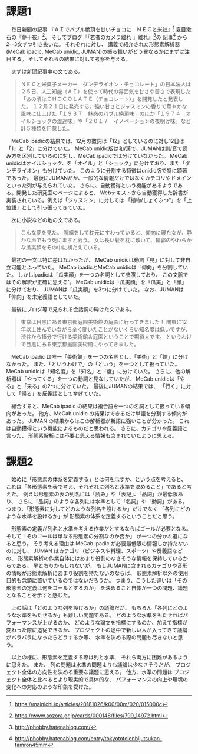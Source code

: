 # 課題1

　毎日新聞の記事 『ＡＩでバブル絶頂を甘いチョコに　ＮＥＣと米社』[^mainichi]
夏目漱石の『夢十夜』[^yume]、
そしてブログ『「若者のカメラ離れ 」離れ』[^photo]の
記事[^p]
から2--3文ずつ引き抜いた。
それぞれに対し、
講義で紹介された形態素解析器(MeCab ipadic, MeCab unidic, JUMAN)の振る舞いがどう異なるかにまずは注目する。
そしてそれらの結果に対して考察を与える。

[^mainichi]: https://mainichi.jp/articles/20181026/k00/00m/020/015000c
[^yume]: https://www.aozora.gr.jp/cards/000148/files/799_14972.html
[^photo]: http://phobby.hatenablog.com/
[^p]: http://phobby.hatenablog.com/entry/tokyototeienbijutsukan-tamron45mm

　まずは新聞記事中の文である。

> ＮＥＣと米菓子メーカー「ダンデライオン・チョコレート」の日本法人は２５日、人工知能（ＡＩ）を使って時代の雰囲気を甘さや苦さで表現した「あの頃はＣＨＯＣＯＬＡＴＥ（チョコレート）」を開発したと発表した。
> １２月２１日に発売する。強い甘さとジャスミンの香りで華やかな風味に仕上げた「１９８７　魅惑のバブル絶頂味」のほか「１９７４　オイルショックの混迷味」や「２０１７　イノベーションの夜明け味」など計５種類を用意した。

　MeCab ipadicの結果では、12月の数詞は「12」としているのに対し12日は「1」と「2」に分けていた。
MeCab unidic版は和/漢で、JUMANは訓/音で読み方を区別しているのに対し、MeCab ipadicでは分けていなかった。
MeCab unidicはオイルショック、を「オイル」と「ショック」に分けており、また「ダンデライオン」も分けていた。
このように分割する特徴はunidic版で特に顕著であった。
最後にJUMANだが、一般的な情報だけではなくカテゴリやドメインといった列が与えられていた。
さらに、自動獲得という機能があるようである。開発した研究室のページによると、
Webテキストから自動獲得した辞書が実装されている。例えば「ジャスミン」に対しては
「植物/しょくぶつ"」を「上位語」として引っ張ってきていた。

　次に小説などの地の文である。

> こんな夢を見た。
> 腕組をして枕元にすわっていると、仰向に寝た女が、静かな声でもう死にますと云う。
> 女は長い髪を枕に敷いて、輪郭のやわらかな瓜実顔をその中に横たえている。

　最初の一文は特に差はなかったが、
MeCab unidicは動詞「見」に対して非自立可能とふっていた。
MeCab ipadicとMeCab unidicは「仰向」を分割していた。
しかしipadicは「瓜実顔」を一つの名詞として参照しており、
この文脈ではその解釈が正確に思える’。
MeCab unidicは「瓜実顔」を「瓜実」と「顔」に分けており、
JUMANは「瓜実顔」を3つに分けていた。
なお、JUMANは「仰向」を未定義語としていた。

　最後にブログ等で見られる会話調の砕けた文である。

> 東京は目黒にある東京都庭園美術館の庭園に行ってきました！
> 関東に12年以上住んでいながら全く聞いたことがないくらい知名度は低いですが、渋谷から15分で行ける美術館＆庭園ということで期待大です。
> というわけで目黒にある東京都庭園美術館にやってきました。

　MeCab ipadic は唯一「美術館」を一つの名詞とし、「美術」と「館」に分けなかった。
また、「というわけで」の「という」を一つとして扱っていた。
MeCab unidicは「知名度」を「知名」と「度」に分けていた。
さらに、他の解析器は「やってくる」を一つの動詞と見なしていたが、
MeCab unidicは「やる」と「来る」の2つに分けていた。
最後にJUMANの結果では、
「行く」に対して「帰る」を反義語として挙げていた。

　総合すると、MeCab ipadic の結果は複合語を一つの名詞として扱っている傾向があった。
他方、MeCab unidic の結果はできるだけ単語を分割する傾向があった。
JUMAN の結果からはこの解析器が新語に強いことが分かった。
これは自動獲得という機能によるものだと思われる。
さらに、カテゴリや反義語と言った、
形態素解析には不要と思える情報も含まれていたように思える。

# 課題2

　始めに「形態素の体系を定義する」とは何を示すか、という点を考えると、
これは「各形態素を表で考え、それぞれに列名と水準を決めること」であると考えた。
例えば形態素の表の列名には「読み」や「表記」、「品詞」が最低限あり、
さらに「品詞」のような各列には水準として「名詞」や「動詞」がある。
つまり、「形態素に対してどのような列名を設けるか」だけでなく
「各列にどのような水準を設けるか」が
形態素の体系を定義するということだと思う。

　形態素の定義が列名と水準を考える作業だとするならばゴールが必要となる。
そして「そのゴールは単なる形態素の分割なのか否か」
が一つの分かれ道になると思う。
そう考える理由は MeCab ipadic が必要最低限の情報しか持たないのに対し、
JUMAN はカテゴリ（ビジネスや料理、スポーツ）や反義語などの、
形態素解析の作業自体にはあまり役割のなさそうな情報を保持しているからである。
早とちりかもしれないが、
もしJUMANに含まれるカテゴリや音形の情報が形態素解析にあまり役割を持たないのならば、
形態素解析以外の使用目的も念頭に置いているのではないだろうか。
つまり、こうした違いは「その形態素の定義は何をゴールとするのか」
を決めること自体が一つの問題、議題となることを示すと感じた。

　上の話は「どのような列を設けるか」の議論だが、
もちろん「各列にどのような水準をもたせるか」も難しい問題である。
どのような水準をもたせればパフォーマンスが上がるのか、
どのような論文を指標にするのか、加えて指標が変わった際に追従できるか、
プロジェクトの途中で新しい人が入ってきて議論がバラバラになったらどうするか等、
水準を決める際の問題も尽きないと思う。

　以上の様に、形態素を定義する際は列と水準、
それら両方に困難があるように思えた。
また、
列の問題は水準の問題よりも議論は少なさそうだが、
プロジェクト全体の方向性を決める重要な議題に思える。
他方、水準の問題は
プロジェクト全体と比べるとより現実的で具体的な、
パフォーマンスの向上や環境の変化への対応のような印象を受けた。
